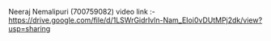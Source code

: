 Neeraj Nemalipuri (700759082) 
video link :- https://drive.google.com/file/d/1LSWrGidrIvln-Nam_EIoi0vDUtMPj2dk/view?usp=sharing
